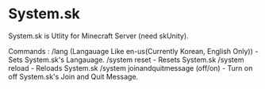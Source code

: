 # System.sk

System.sk is Utlity for Minecraft Server (need skUnity).

Commands : 
/lang (Langauage Like en-us(Currently Korean, English Only)) - Sets System.sk's Langauage.
/system reset - Resets System.sk
/system reload - Reloads System.sk
/system joinandquitmessage (off/on) - Turn on off System.sk's Join and Quit Message.
